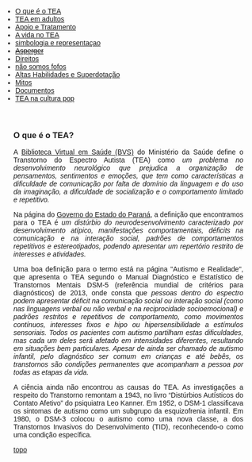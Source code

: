 
<html lang="pt-BR">
<head>
    <meta charset="UTF-8">
    <meta name="viewport" content="width=device-width, initial-scale=1.0">
    <title>Menu de Navegação</title>
    <style>
        body {
            font-family: Arial, sans-serif;
        }
        .menu {
            background-color: #333;
            overflow: hidden;
        }
        .menu a {
            float: left;
            display: block;
            color: white;
            text-align: center;
            padding: 14px 16px;
            text-decoration: none;
        }
        .menu a:hover {
            background-color: #ddd;
            color: black;
        }
        .content {
            padding: 20px;
        }
        p {
            text-align: justify;
        }
        .centered-img {
            display: block;
            margin-left: auto;
            margin-right: auto;
            height: 200px;
            width: auto;
        }
    </style>
</head>
<body>
<div class="navbar">
  <div class="navbar-inner">
      <ul class="nav">
      <li><a href= "/pages/autismo/autismo.html">O que é o TEA</a></li>
      <li><a href= "/pages/autismo/teadultos.html">TEA em adultos</a></li>
      <li><a href= "/pages/autismo/apoioetratamento.html">Apoio e Tratamento</a></li>
        <li><a href= "/pages/autismo/vidanotea.html">A vida no TEA</a></li>
        <li><a href= "/pages/autismo/identificadao.html">simbologia e representaçao</a></li>
        <li><a href= "/pages/autismo/asperger.html"> <del>Asperger</del></a></li>
        <li><a href= "/pages/autismo/direitos.html">Direitos</a></li>
        <li><a href= "/pages/autismo/fofos.html">não somos fofos</a></li>
        <li><a href= "/pages/autismo/habilidades.html">Altas Habilidades e Superdotação</a></li>
        <li><a href= "/pages/autismo/mitos.html">Mitos</a></li>
          <li><a href= "/pages/autismo/documentos.html">Documentos</a></li>
          <li><a href= "/pages/autismo/namidia.html">TEA na cultura pop</a></li>
      </ul>
  </div>
</div>
<p>
<p>
<div class="content">
    <h3 id="TEA">O que é o TEA?</h3>
    <p>
    A <a href="https://bvsms.saude.gov.br/transtorno-do-espectro-autista-tea-autismo/#:~:text=Tem%20como%20características%20a%20dificuldade,ou%20três%20anos%20de%20idade."> Biblioteca Virtual em Saúde (BVS)</a> do Ministério da Saúde define o Transtorno do Espectro Autista (TEA) como <i>um problema no desenvolvimento neurológico que prejudica a organização de pensamentos, sentimentos e emoções, que tem como características a dificuldade de comunicação por falta de domínio da linguagem e do uso da imaginação, a dificuldade de socialização e o comportamento limitado e repetitivo. </i>
    <p>
    Na página do <a href="https://www.saude.pr.gov.br/Pagina/Transtorno-do-Espectro-Autista-TEA">Governo do Estado do Paraná</a>, a definição que encontramos para o TEA é <i>um distúrbio do neurodesenvolvimento caracterizado por desenvolvimento atípico, manifestações comportamentais, déficits na comunicação e na interação social, padrões de comportamentos repetitivos e estereotipados, podendo apresentar um repertório restrito de interesses e atividades.</i>
    <p>
    Uma boa definição para o termo está na página "Autismo e Realidade", que apresenta o TEA segundo o Manual Diagnóstico e Estatístico de Transtornos Mentais DSM-5 (referência mundial de critérios para diagnósticos) de 2013, onde consta que <i> pessoas dentro do espectro podem apresentar déficit na comunicação social ou interação social (como nas linguagens verbal ou não verbal e na reciprocidade socioemocional) e padrões restritos e repetitivos de comportamento, como movimentos contínuos, interesses fixos e hipo ou hipersensibilidade a estímulos sensoriais. Todos os pacientes com autismo partilham estas dificuldades, mas cada um deles será afetado em intensidades diferentes, resultando em situações bem particulares. Apesar de ainda ser chamado de autismo infantil, pelo diagnóstico ser comum em crianças e até bebês, os transtornos são condições permanentes que acompanham a pessoa por todas as etapas da vida.</i><br>
    <p>
    A ciência ainda não encontrou as causas do TEA. As investigações a respeito do Transtorno remontam a 1943, no  livro “Distúrbios Autísticos do Contato Afetivo” do psiquiatra Leo Kanner. Em 1952, o DSM-1 classificava os  sintomas de autismo como um subgrupo da esquizofrenia infantil. Em 1980, o DSM-3 colocou o autismo como uma nova classe, a dos Transtornos Invasivos do Desenvolvimento (TID), reconhecendo-o como uma condição específica.<br>  
    <p>
    <p>
    <p>
<p>
<p>
<p>
    <a href="#top">topo</a></p>
